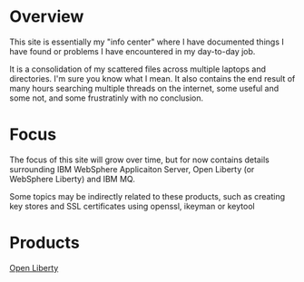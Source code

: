 # Overview

This site is essentially my "info center" where I have documented things I have found or problems I have encountered in my day-to-day job.

It is a consolidation of my scattered files across multiple laptops and directories. I'm sure you know what I mean. It also contains the end result of many hours searching multiple threads on the internet, some useful and some not, and some frustratinly with no conclusion.

# Focus

The focus of this site will grow over time, but for now contains details surrounding IBM WebSphere Applicaiton Server, Open Liberty (or WebSphere Liberty) and IBM MQ.

Some topics may be indirectly related to these products, such as creating key stores and SSL certificates using openssl, ikeyman or keytool

# Products

[Open Liberty](openliberty/index.md)
